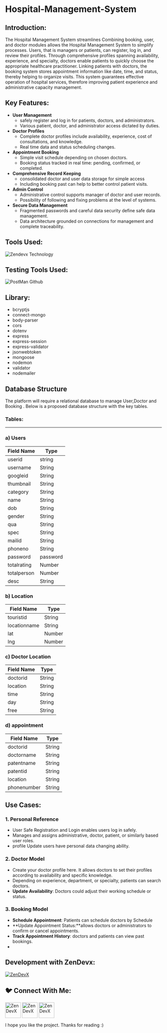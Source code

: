 # Hospital-Management-System
<h2 align="left">Introduction:</h2>

The Hospital Management System streamlines Combining booking, user, and doctor modules allows the Hospital Management System to simplify processes. Users, that is managers or patients, can register, log in, and review their profiles. Through comprehensive profiles spanning availability, experience, and specialty, doctors enable patients to quickly choose the appropriate healthcare practitioner. Linking patients with doctors, the booking system stores appointment information like date, time, and status, thereby helping to organize visits. This system guarantees effective operation of hospital services, therefore improving patient experience and administrative capacity management.

<h2 align="left">Key Features:</h2>

- **User Management**
    - safely register and log in for patients, doctors, and administrators.
    - Various patient, doctor, and administrator access dictated by duties.
- **Doctor Profiles**
    - Complete doctor profiles include availability, experience, cost of consultations, and knowledge.
    - Real time data and status scheduling changes.
- **Appointment Booking**
    - Simple visit schedule depending on chosen doctors.
    - Booking status tracked in real time: pending, confirmed, or completed.
- **Comprehensive Record Keeping**
    - consolidated doctor and user data storage for simple access
    - Including booking past can help to better control patient visits.
- **Admin Control**
    - Administrative control supports manager of doctor and user records.
    - Possibility of following and fixing problems at the level of systems.
- **Secure Data Management**
    - Fragmented passwords and careful data security define safe data management.
    - Data architecture grounded on connections for management and complete traceability.
    
<h2 align="left">Tools Used:</h2>

![Zendevx Technology](https://github.com/user-attachments/assets/36c979fe-929e-44a4-8958-9c15dc466e35)

<h2 align="left">Testing Tools Used:</h2>

![PostMan Github](https://github.com/user-attachments/assets/3381c639-715f-40b9-85d3-08384553ee12)

<h2 align="left">Library:</h2>

- bcryptjs
- connect-mongo
- body-parser
- cors
- dotenv
- express
- express-session
- express-validator
- jsonwebtoken
- mongoose
- nodemon
- validator
- nodemailer

<h2 align="left">Database Structure</h2>

The platform will require a relational database to manage User,Doctor and Booking . Below is a proposed database structure with the key tables.

### **Tables**:

---

### a) **Users**

| **Field Name** | **Type** |
| --- | --- |
| userid | string |
| username | String |
| googleid | String |
| thumbnail | String |
| category | String |
| name | String |
| dob | String |
| gender | String |
| qua | String |
| spec | String |
| mailid | String |
| phoneno | String |
| password | password |
| totalrating | Number |
| totalperson | Number |
| desc | String |

### b) Location

| **Field Name** | **Type** |
| --- | --- |
| touristid | String |
| locationname | String |
| lat | Number |
| lng | Number |

### c) Doctor Location

| **Field Name** | **Type** |
| --- | --- |
| doctorid | String |
| location | String |
| time | String |
| day | String |
| free | String |

### d) appointment

| **Field Name** | **Type** |
| --- | --- |
| doctorid | String |
| doctorname | String |
| patentname | String |
| patentid | String |
| location | String |
| phonenumber | String |

<h2 align="left">Use Cases:</h2>



### 1. Personal Reference

- User Safe Registration and Login enables users log in safely.
- Manages and assigns administrative, doctor, patient, or similarly based user roles.
- profile Update users have personal data changing ability.

### **2. Doctor Model**

- Create your doctor profile here. It allows doctors to set their profiles according to availability and specific knowledge.
- Depending on experience, department, or specialty, patients can search doctors.
- **Update Availability**: Doctors could adjust their working schedule or status.

### **3. Booking Model**

- **Schedule Appointment**: Patients can schedule doctors by Schedule
- **Update Appointment Status:**allows doctors or administrators to confirm or cancel appointments.
- **Track Appointment History**: doctors and patients can view past bookings.
- 
<h2 align="left">Development with ZenDevx:</h2>

<a href="https://www.zendevx.com/" target="blank"><img align="center" src="https://github.com/user-attachments/assets/7dd7220f-e83c-4490-9ac2-beab3bcf8c35" alt="ZenDevX" height="auto" width="auto" /></a>


<h2 align="left">🐦 Connect With Me:</h2>

<a href="https://www.linkedin.com/company/zendevx/" target="blank"><img align="center" src="https://github.com/user-attachments/assets/9a6080ca-4265-43e5-8652-9454651970a9" alt="ZenDevX" height="50" width="50" /></a>
<a href="https://www.youtube.com/@zendevx" target="blank"><img align="center" src="https://github.com/user-attachments/assets/1beefdd6-fa17-49c9-bde7-e8f30f539b96" alt="ZenDevX" height="50" width="50" /></a>
<a href="https://x.com/IamZenDevX" target="blank"><img align="center" src="https://github.com/user-attachments/assets/f1eeb865-3d23-407a-9a2b-d76b4e85c6dd" alt="ZenDevX" height="50" width="50" /></a>

I hope you like the project. Thanks for reading :)
